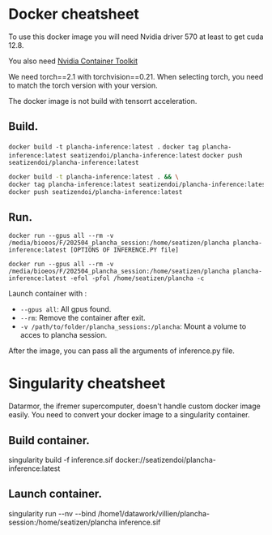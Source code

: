 # Docker cheatsheet

To use this docker image you will need Nvidia driver 570 at least to get cuda 12.8.

You also need [Nvidia Container Toolkit](https://docs.nvidia.com/datacenter/cloud-native/container-toolkit/latest/install-guide.html)  

We need torch==2.1 with torchvision==0.21. When selecting torch, you need to match the torch version with your version.

The docker image is not build with tensorrt acceleration.

## Build.

`docker build -t plancha-inference:latest .`
`docker tag plancha-inference:latest seatizendoi/plancha-inference:latest`
`docker push seatizendoi/plancha-inference:latest`

```bash
docker build -t plancha-inference:latest . && \
docker tag plancha-inference:latest seatizendoi/plancha-inference:latest && \
docker push seatizendoi/plancha-inference:latest
```

## Run.

`docker run --gpus all --rm -v /media/bioeos/F/202504_plancha_session:/home/seatizen/plancha plancha-inference:latest [OPTIONS OF INFERENCE.PY file]`

```
docker run --gpus all --rm -v /media/bioeos/F/202504_plancha_session:/home/seatizen/plancha plancha-inference:latest -efol -pfol /home/seatizen/plancha -c
```

Launch container with :
* `--gpus all`: All gpus found.
* `--rm`: Remove the container after exit.
* `-v /path/to/folder/plancha_sessions:/plancha`: Mount a volume to acces to plancha session.

After the image, you can pass all the arguments of inference.py file. 

# Singularity cheatsheet

Datarmor, the ifremer supercomputer, doesn't handle custom docker image easily. You need to convert your docker image to a singularity container.

## Build container.


singularity build -f inference.sif docker://seatizendoi/plancha-inference:latest

## Launch container.

singularity run --nv --bind /home1/datawork/villien/plancha-session:/home/seatizen/plancha inference.sif
